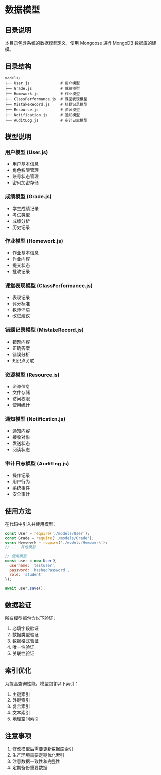 # 数据模型

## 目录说明
本目录包含系统的数据模型定义，使用 Mongoose 进行 MongoDB 数据库的建模。

## 目录结构
```
models/
├── User.js              # 用户模型
├── Grade.js             # 成绩模型
├── Homework.js          # 作业模型
├── ClassPerformance.js  # 课堂表现模型
├── MistakeRecord.js     # 错题记录模型
├── Resource.js          # 资源模型
├── Notification.js      # 通知模型
└── AuditLog.js          # 审计日志模型
```

## 模型说明

### 用户模型 (User.js)
- 用户基本信息
- 角色权限管理
- 账号状态管理
- 密码加密存储

### 成绩模型 (Grade.js)
- 学生成绩记录
- 考试类型
- 成绩分析
- 历史记录

### 作业模型 (Homework.js)
- 作业基本信息
- 作业内容
- 提交状态
- 批改记录

### 课堂表现模型 (ClassPerformance.js)
- 表现记录
- 评分标准
- 教师评语
- 改进建议

### 错题记录模型 (MistakeRecord.js)
- 错题内容
- 正确答案
- 错误分析
- 知识点关联

### 资源模型 (Resource.js)
- 资源信息
- 文件存储
- 访问权限
- 使用统计

### 通知模型 (Notification.js)
- 通知内容
- 接收对象
- 发送状态
- 阅读状态

### 审计日志模型 (AuditLog.js)
- 操作记录
- 用户行为
- 系统事件
- 安全审计

## 使用方法
在代码中引入并使用模型：

```javascript
const User = require('./models/User');
const Grade = require('./models/Grade');
const Homework = require('./models/Homework');
// ... 其他模型

// 使用模型
const user = new User({
  username: 'testuser',
  password: 'hashedPassword',
  role: 'student'
});

await user.save();
```

## 数据验证
所有模型都包含以下验证：
1. 必填字段验证
2. 数据类型验证
3. 数据格式验证
4. 唯一性验证
5. 关联性验证

## 索引优化
为提高查询性能，模型包含以下索引：
1. 主键索引
2. 外键索引
3. 复合索引
4. 文本索引
5. 地理空间索引

## 注意事项
1. 修改模型后需要更新数据库索引
2. 生产环境需要定期优化索引
3. 注意数据一致性和完整性
4. 定期备份重要数据 